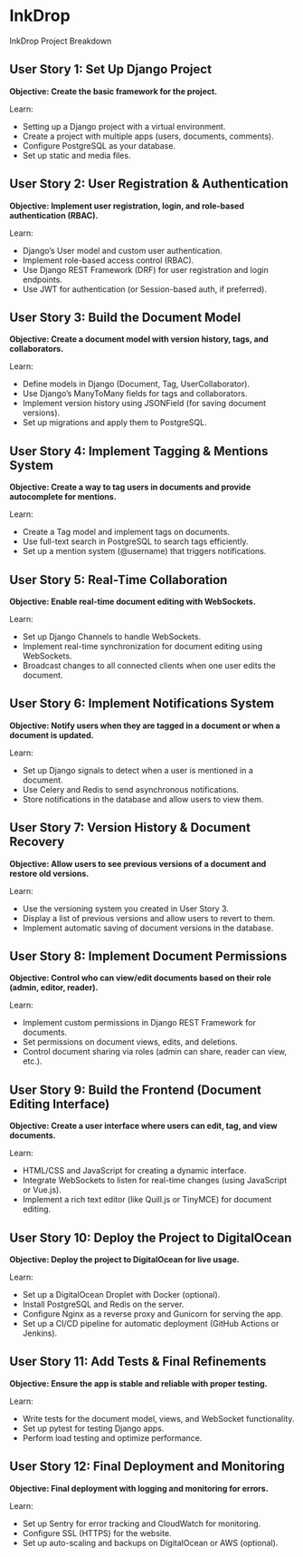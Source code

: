 # InkDrop

InkDrop Project Breakdown
## User Story 1: Set Up Django Project
**Objective: Create the basic framework for the project.**

Learn:
- Setting up a Django project with a virtual environment.
- Create a project with multiple apps (users, documents, comments).
- Configure PostgreSQL as your database.
- Set up static and media files.

## User Story 2: User Registration & Authentication
**Objective: Implement user registration, login, and role-based authentication (RBAC).**

Learn:
- Django’s User model and custom user authentication.
- Implement role-based access control (RBAC).
- Use Django REST Framework (DRF) for user registration and login endpoints.
- Use JWT for authentication (or Session-based auth, if preferred).

## User Story 3: Build the Document Model
**Objective: Create a document model with version history, tags, and collaborators.**

Learn:
- Define models in Django (Document, Tag, UserCollaborator).
- Use Django’s ManyToMany fields for tags and collaborators.
- Implement version history using JSONField (for saving document versions).
- Set up migrations and apply them to PostgreSQL.

## User Story 4: Implement Tagging & Mentions System
**Objective: Create a way to tag users in documents and provide autocomplete for mentions.**

Learn:
- Create a Tag model and implement tags on documents.
- Use full-text search in PostgreSQL to search tags efficiently.
- Set up a mention system (@username) that triggers notifications.

## User Story 5: Real-Time Collaboration
**Objective: Enable real-time document editing with WebSockets.**

Learn:
- Set up Django Channels to handle WebSockets.
- Implement real-time synchronization for document editing using WebSockets.
- Broadcast changes to all connected clients when one user edits the document.

## User Story 6: Implement Notifications System
**Objective: Notify users when they are tagged in a document or when a document is updated.**

Learn:
- Set up Django signals to detect when a user is mentioned in a document.
- Use Celery and Redis to send asynchronous notifications.
- Store notifications in the database and allow users to view them.

## User Story 7: Version History & Document Recovery
**Objective: Allow users to see previous versions of a document and restore old versions.**

Learn:
- Use the versioning system you created in User Story 3.
- Display a list of previous versions and allow users to revert to them.
- Implement automatic saving of document versions in the database.

## User Story 8: Implement Document Permissions
**Objective: Control who can view/edit documents based on their role (admin, editor, reader).**

Learn:

- Implement custom permissions in Django REST Framework for documents.
- Set permissions on document views, edits, and deletions.
- Control document sharing via roles (admin can share, reader can view, etc.).

## User Story 9: Build the Frontend (Document Editing Interface)
**Objective: Create a user interface where users can edit, tag, and view documents.**

Learn:
- HTML/CSS and JavaScript for creating a dynamic interface.
- Integrate WebSockets to listen for real-time changes (using JavaScript or Vue.js).
- Implement a rich text editor (like Quill.js or TinyMCE) for document editing.

## User Story 10: Deploy the Project to DigitalOcean
**Objective: Deploy the project to DigitalOcean for live usage.**

Learn:
- Set up a DigitalOcean Droplet with Docker (optional).
- Install PostgreSQL and Redis on the server.
- Configure Nginx as a reverse proxy and Gunicorn for serving the app.
- Set up a CI/CD pipeline for automatic deployment (GitHub Actions or Jenkins).

## User Story 11: Add Tests & Final Refinements
**Objective: Ensure the app is stable and reliable with proper testing.**

Learn:
- Write tests for the document model, views, and WebSocket functionality.
- Set up pytest for testing Django apps.
- Perform load testing and optimize performance.

## User Story 12: Final Deployment and Monitoring
**Objective: Final deployment with logging and monitoring for errors.**

Learn:
- Set up Sentry for error tracking and CloudWatch for monitoring.
- Configure SSL (HTTPS) for the website.
- Set up auto-scaling and backups on DigitalOcean or AWS (optional).

